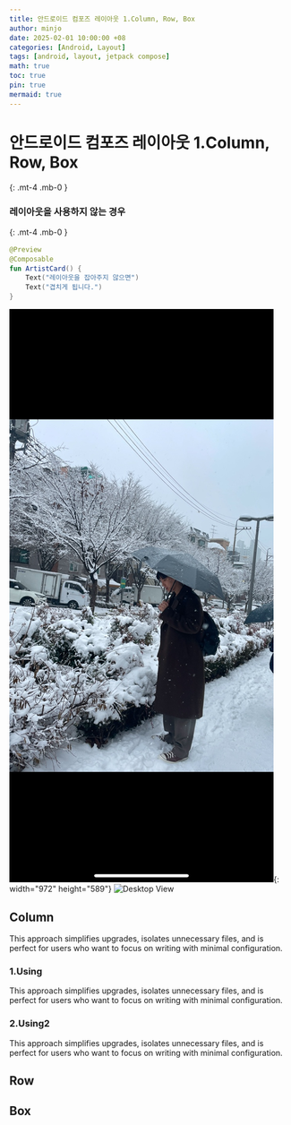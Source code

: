 ```yaml
---
title: 안드로이드 컴포즈 레이아웃 1.Column, Row, Box
author: minjo
date: 2025-02-01 10:00:00 +08
categories: [Android, Layout]
tags: [android, layout, jetpack compose]
math: true
toc: true
pin: true
mermaid: true
---
```


# 안드로이드 컴포즈 레이아웃 1.Column, Row, Box

{: .mt-4 .mb-0 }

### 레이아웃을 사용하지 않는 경우

{: .mt-4 .mb-0 }

```kotlin
@Preview
@Composable
fun ArtistCard() {
    Text("레이아웃을 잡아주지 않으면")
    Text("겹치게 됩니다.")
}
```

![Desktop View](/assets/img/for_post/download.png){: width="972" height="589"}
![Desktop View](http://minjo1234.github.io/assets/img/for_post/image.png)

## Column

This approach simplifies upgrades, isolates unnecessary files, and is perfect for users who want to focus on writing with minimal configuration.

### 1.Using

This approach simplifies upgrades, isolates unnecessary files, and is perfect for users who want to focus on writing with minimal configuration.

### 2.Using2

This approach simplifies upgrades, isolates unnecessary files, and is perfect for users who want to focus on writing with minimal configuration.

## Row

## Box

